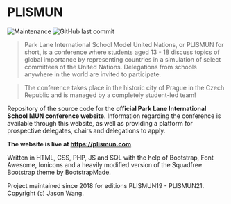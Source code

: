 # PLISMUN
![Maintenance](https://img.shields.io/maintenance/yes/2021) ![GitHub last commit](https://img.shields.io/github/last-commit/jasonfyw/plismun)

> Park Lane International School Model United Nations, or PLISMUN for short, is a conference where students aged 13 - 18 discuss topics of global importance by representing countries in a simulation of select committees of the United Nations. Delegations from schools anywhere in the world are invited to participate. 

> The conference takes place in the historic city of Prague in the Czech Republic and is managed by a completely student-led team!



Repository of the source code for the **official Park Lane International School MUN conference website**. Information regarding the conference is available through this website, as well as providing a platform for prospective delegates, chairs and delegations to apply.

**The website is live at https://plismun.com**

Written in HTML, CSS, PHP, JS and SQL with the help of Bootstrap, Font Awesome, Ionicons and a heavily modified version of the Squadfree Bootstrap theme by BootstrapMade.

Project maintained since 2018 for editions PLISMUN19 - PLISMUN21. Copyright (c) Jason Wang.
